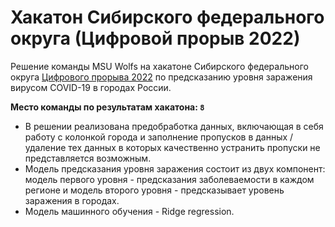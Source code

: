 # Хакатон Сибирского федерального округа (Цифровой прорыв 2022)
Решение команды MSU Wolfs на хакатоне Сибирского федерального округа [Цифрового прорыва 2022](https://hacks-ai.ru/hackathons/757123) по предсказанию уровня заражения вирусом COVID-19 в городах России.

**Место команды по результатам хакатона: `8`**

* В решении реализована предобработка данных, включающая в себя работу с колонкой города и заполнение пропусков в данных / удаление тех данных в которых качественно устранить пропуски не представляется возможным.
* Модель предсказания уровня заражения состоит из двух компонент: модель первого уровня - предсказания заболеваемости в каждом регионе и модель второго уровня - предсказывает уровень заражения в городах.
* Модель машинного обучения - Ridge regression.

